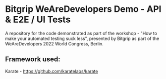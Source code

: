 # Bitgrip WeAreDevelopers Demo - API & E2E / UI Tests

A repository for the code demonstrated as part of the workshop - "How to make your automated testing suck less", presented by Bitgrip as part of the WeAreDevelopers 2022 World Congress, Berlin. 
## Framework used: 
Karate - https://github.com/karatelabs/karate
